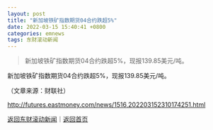```yaml
---
layout: post
title: "新加坡铁矿指数期货04合约跌超5%"
date: 2022-03-15 15:40:41 +0800
categories: emnews
tags: 东财滚动新闻
---
```

> 新加坡铁矿指数期货04合约跌超5%，现报139.85美元/吨。

<p>新加坡铁矿指数期货04合约跌超5%，现报139.85美元/吨。</p><p class="em_media">（文章来源：财联社）</p>

<http://futures.eastmoney.com/news/1516,202203152310174251.html>

[返回东财滚动新闻](//finews.withounder.com/emnews/)｜[返回首页](//finews.withounder.com/)